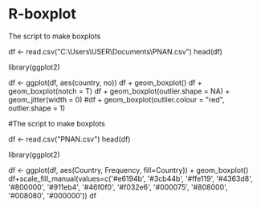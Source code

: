 # R-boxplot
The script to make boxplots

df <- read.csv("C:\\Users\\USER\\Documents\\PNAN.csv")
head(df)

library(ggplot2)

df <- ggplot(df, aes(country, no))
df + geom_boxplot()
df + geom_boxplot(notch = T) 
df + geom_boxplot(outlier.shape = NA) + geom_jitter(width = 0)
#df + geom_boxplot(outlier.colour = "red", outlier.shape = 1)

#The script to make boxplots

df <- read.csv("PNAN.csv") 
head(df)

library(ggplot2)

df <- ggplot(df, aes(Country, Frequency, fill=Country)) +
                  geom_boxplot()
            df+scale_fill_manual(values=c('#e6194b', '#3cb44b', '#ffe119', '#4363d8', '#800000', '#911eb4', '#46f0f0', '#f032e6', '#000075', '#808000', '#008080', '#000000'))
            df
